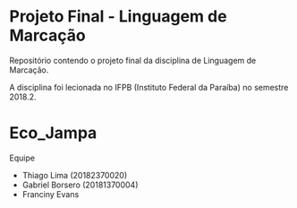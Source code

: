 # Projeto Final - Linguagem de Marcação

Repositório contendo o projeto final da disciplina de Linguagem de Marcação.

A disciplina foi lecionada no IFPB (Instituto Federal da Paraíba) no semestre 2018.2.

# Eco_Jampa

Equipe
- Thiago Lima (20182370020)
- Gabriel Borsero (20181370004)
- Franciny Evans
